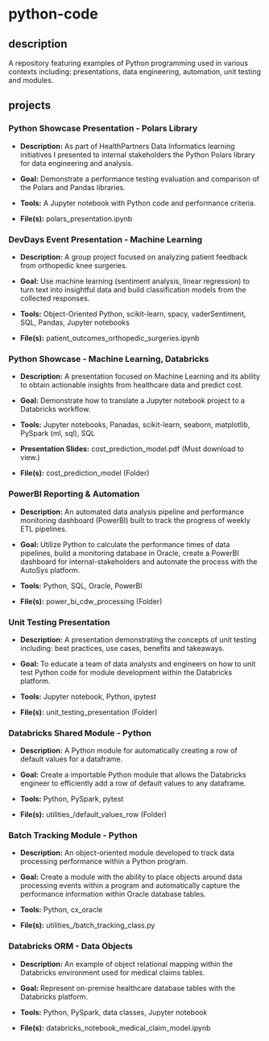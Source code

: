 # python-code

## description

A repository featuring examples of Python programming used in various contexts including: presentations, data engineering, automation, unit testing and modules.

## projects

### Python Showcase Presentation - Polars Library

- **Description:** As part of HealthPartners Data Informatics learning initiatives I presented to internal stakeholders the Python Polars library for data engineering and analysis.

- **Goal:** Demonstrate a performance testing evaluation and comparison of the Polars and Pandas libraries.

- **Tools:** A Jupyter notebook with Python code and performance criteria.

- **File(s):** polars_presentation.ipynb

### DevDays Event Presentation - Machine Learning

- **Description:** A group project focused on analyzing patient feedback from orthopedic knee surgeries.

- **Goal:** Use machine learning (sentiment analysis, linear regression) to turn text into insightful data and build classification models from the collected responses.

- **Tools:** Object-Oriented Python, scikit-learn, spacy, vaderSentiment, SQL, Pandas, Jupyter notebooks

- **File(s):** patient_outcomes_orthopedic_surgeries.ipynb

### Python Showcase - Machine Learning, Databricks

- **Description:** A presentation focused on Machine Learning and its ability to obtain actionable insights from healthcare data and predict cost.

- **Goal:** Demonstrate how to translate a Jupyter notebook project to a Databricks workflow.

- **Tools:** Jupyter notebooks, Panadas, scikit-learn, seaborn, matplotlib, PySpark (ml, sql), SQL

- **Presentation Slides:** cost_prediction_model.pdf (Must download to view.)

- **File(s):** cost_prediction_model (Folder)

### PowerBI Reporting & Automation

- **Description:** An automated data analysis pipeline and performance monitoring dashboard (PowerBI) built to track the progress of weekly ETL pipelines.

- **Goal:** Utilize Python to calculate the performance times of data pipelines, build a monitoring database in Oracle, create a PowerBI dashboard for internal-stakeholders and automate the process with the AutoSys platform.

- **Tools:** Python, SQL, Oracle, PowerBI

- **File(s):** power_bi_cdw_processing (Folder)

### Unit Testing Presentation

- **Description:** A presentation demonstrating the concepts of unit testing including: best practices, use cases, benefits and takeaways.

- **Goal:** To educate a team of data analysts and engineers on how to unit test Python code for module development within the Databricks platform.

- **Tools:** Jupyter notebook, Python, ipytest

- **File(s):** unit_testing_presentation (Folder)

### Databricks Shared Module - Python

- **Description:** A Python module for automatically creating a row of default values for a dataframe.

- **Goal:** Create a importable Python module that allows the Databricks engineer to efficiently add a row of default values to any dataframe.

- **Tools:** Python, PySpark, pytest

- **File(s):** utilities\_/default_values_row (Folder)

### Batch Tracking Module - Python

- **Description:** An object-oriented module developed to track data processing performance within a Python program.

- **Goal:** Create a module with the ability to place objects around data processing events within a program and automatically capture the performance information within Oracle database tables.

- **Tools:** Python, cx_oracle

- **File(s):** utilities\_/batch_tracking_class.py

### Databricks ORM - Data Objects

- **Description:** An example of object relational mapping within the Databricks environment used for medical claims tables.

- **Goal:** Represent on-premise healthcare database tables with the Databricks platform.

- **Tools:** Python, PySpark, data classes, Jupyter notebook

- **File(s):** databricks_notebook_medical_claim_model.ipynb
